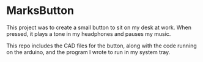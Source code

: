# MarksButton
 
This project was to create a small button to sit on my desk at work. When pressed, it plays a tone in my headphones and pauses my music.

This repo includes the CAD files for the button, along with the code running on the arduino, and the program I wrote to run in my system tray.
